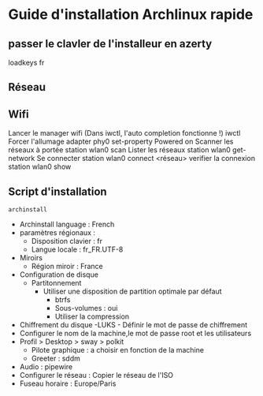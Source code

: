 # Guide d'installation Archlinux rapide
## passer le clavler de l'installeur en azerty
loadkeys fr

## Réseau
## Wifi
Lancer le manager wifi (Dans iwctl, l'auto completion fonctionne !)
    iwctl
Forcer l'allumage
	adapter phy0 set-property Powered on 
Scanner les réseaux à portée
	station wlan0 scan
Lister les réseaux
	station wlan0 get-network
Se connecter
	station wlan0 connect <réseau>
verifier la connexion
	station wlan0 show
## Script d'installation
	archinstall
- Archinstall language : French
- paramètres régionaux :
	- Disposition clavier : fr
	- Langue locale : fr_FR.UTF-8
- Miroirs
	- Région miroir : France
- Configuration de disque
	- Partitonnement
		- Utiliser une disposition de partition optimale par défaut
			- btrfs
			- Sous-volumes : oui
			- Utiliser la compression
- Chiffrement du disque
	-LUKS
		- Définir le mot de passe de chiffrement
- Configurer le nom de la machine,le mot de passe root et les utilisateurs
- Profil > Desktop > sway > polkit
	- Pilote graphique : a choisir en fonction de la machine
	- Greeter : sddm
- Audio : pipewire
- Configurer le réseau : Copier le réseau de l'ISO
- Fuseau horaire : Europe/Paris 

